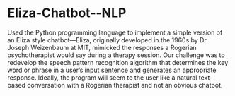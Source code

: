 # Eliza-Chatbot--NLP
Used the Python programming language to implement a simple version of an Eliza style chatbot—Eliza, originally developed in the 1960s by Dr. Joseph Weizenbaum at MIT,
mimicked the responses a Rogerian psychotherapist would say during a therapy session. Our challenge was to redevelop the speech pattern recognition algorithm 
that determines the key word or phrase in a user’s input sentence and generates an appropriate response. Ideally, the program will seem to the user like a natural 
text-based conversation with a Rogerian therapist and not an obvious chatbot.
